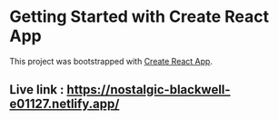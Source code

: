# Getting Started with Create React App

This project was bootstrapped with [Create React App](https://github.com/facebook/create-react-app).

## Live link : https://nostalgic-blackwell-e01127.netlify.app/

